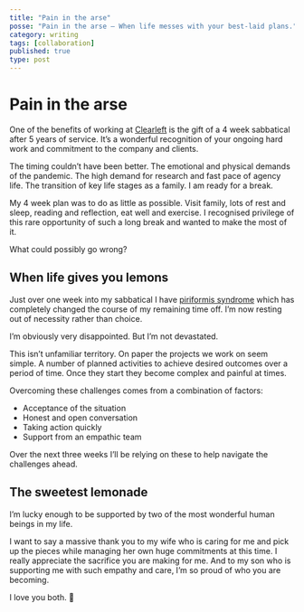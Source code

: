 ```yaml
---
title: "Pain in the arse"
posse: "Pain in the arse – When life messes with your best-laid plans."
category: writing
tags: [collaboration]
published: true
type: post
---
```


# Pain in the arse

One of the benefits of working at [Clearleft](https://clearleft.com/) is the gift of a 4 week sabbatical after 5 years of service. It’s a wonderful recognition of your ongoing hard work and commitment to the company and clients.

The timing couldn’t have been better. The emotional and physical demands of the pandemic. The high demand for research and fast pace of agency life. The transition of key life stages as a family. I am ready for a break.

My 4 week plan was to do as little as possible. Visit family, lots of rest and sleep, reading and reflection, eat well and exercise. I recognised privilege of this rare opportunity of such a long break and wanted to make the most of it.

What could possibly go wrong?

## When life gives you lemons

Just over one week into my sabbatical I have [piriformis syndrome](https://en.wikipedia.org/wiki/Piriformis_syndrome) which has completely changed the course of my remaining time off. I’m now resting out of necessity rather than choice.

I’m obviously very disappointed. But I’m not devastated.

This isn’t unfamiliar territory. On paper the projects we work on seem simple. A number of planned activities to achieve desired outcomes over a period of time. Once they start they become complex and painful at times.

Overcoming these challenges comes from a combination of factors:
- Acceptance of the situation
- Honest and open conversation
- Taking action quickly
- Support from an empathic team

Over the next three weeks I’ll be relying on these to help navigate the challenges ahead.

## The sweetest lemonade

I’m lucky enough to be supported by two of the most wonderful human beings in my life.

I want to say a massive thank you to my wife who is caring for me and pick up the pieces while managing her own huge commitments at this time. I really appreciate the sacrifice you are making for me. And to my son who is supporting me with such empathy and care, I’m so proud of who you are becoming.

I love you both. 💜️

